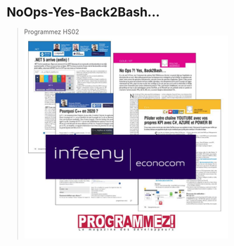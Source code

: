# NoOps-Yes-Back2Bash...
>Programmez HS02
>[![Programmez HS02](ProgrammezHS02.jpg)](https://www.linkedin.com/company/neferit/?lipi=urn%3Ali%3Apage%3Ad_flagship3_detail_base%3BGhfe5KbgQhKvPUVwAIRc9w%3D%3D)
